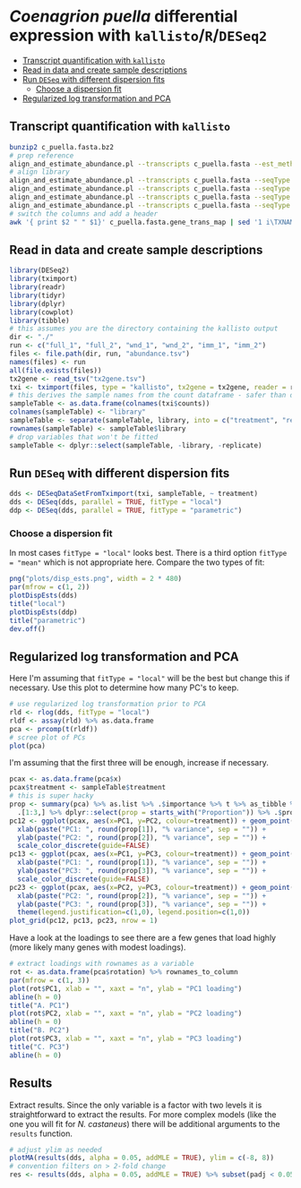 # *Coenagrion puella* differential expression with `kallisto`/`R`/`DESeq2`

- [Transcript quantification with `kallisto`](#transcript-quantification-with-kallisto)
- [Read in data and create sample descriptions](#read-in-data-and-create-sample-descriptions)
- [Run `DESeq` with different dispersion fits](#run-deseq-with-different-dispersion-fits)
  - [Choose a dispersion fit](#choose-a-dispersion-fit)
- [Regularized log transformation and PCA](#regularized-log-transformation-and-pca)

## Transcript quantification with `kallisto`

```sh
bunzip2 c_puella.fasta.bz2
# prep reference
align_and_estimate_abundance.pl --transcripts c_puella.fasta --est_method kallisto --trinity_mode --prep_reference --output_dir ./
# align library
align_and_estimate_abundance.pl --transcripts c_puella.fasta --seqType fq --left cm_c_1_S1_R1_001.fastq.gz --right cm_c_1_S1_R2_001.fastq.gz --est_method kallisto --trinity_mode --output_dir cm_c_1
align_and_estimate_abundance.pl --transcripts c_puella.fasta --seqType fq --left cm_c_2_S9_R1_001.fastq.gz --right cm_c_2_S9_R2_001.fastq.gz --est_method kallisto --trinity_mode --output_dir cm_c_2
align_and_estimate_abundance.pl --transcripts c_puella.fasta --seqType fq --left cm_t_1_S2_R1_001.fastq.gz --right cm_t_1_S2_R2_001.fastq.gz --est_method kallisto --trinity_mode --output_dir cm_t_1
align_and_estimate_abundance.pl --transcripts c_puella.fasta --seqType fq --left cm_t_2_S10_R1_001.fastq.gz --right cm_t_2_S10_R2_001.fastq.gz --est_method kallisto --trinity_mode --output_dir cm_t_2
# switch the columns and add a header
awk '{ print $2 " " $1}' c_puella.fasta.gene_trans_map | sed '1 i\TXNAME\tGENEID' | sed 's/ /\t/g' > tx2gene.tsv
```

## Read in data and create sample descriptions

```r
library(DESeq2)
library(tximport)
library(readr)
library(tidyr)
library(dplyr)
library(cowplot)
library(tibble)
# this assumes you are the directory containing the kallisto output
dir <- "./"
run <- c("full_1", "full_2", "wnd_1", "wnd_2", "imm_1", "imm_2")
files <- file.path(dir, run, "abundance.tsv")
names(files) <- run
all(file.exists(files))
tx2gene <- read_tsv("tx2gene.tsv")
txi <- tximport(files, type = "kallisto", tx2gene = tx2gene, reader = read_tsv)
# this derives the sample names from the count dataframe - safer than doing it manually
sampleTable <- as.data.frame(colnames(txi$counts))
colnames(sampleTable) <- "library"
sampleTable <- separate(sampleTable, library, into = c("treatment", "replicate"), sep = "_", remove = FALSE, extra = "drop")
rownames(sampleTable) <- sampleTable$library
# drop variables that won't be fitted
sampleTable <- dplyr::select(sampleTable, -library, -replicate)
```

## Run `DESeq` with different dispersion fits 

```r
dds <- DESeqDataSetFromTximport(txi, sampleTable, ~ treatment)
dds <- DESeq(dds, parallel = TRUE, fitType = "local")
ddp <- DESeq(dds, parallel = TRUE, fitType = "parametric")
```

### Choose a dispersion fit

In most cases `fitType = "local"` looks best. There is a third option `fitType = "mean"` which is not appropriate here. Compare the two types of fit:

```r
png("plots/disp_ests.png", width = 2 * 480)
par(mfrow = c(1, 2))
plotDispEsts(dds)
title("local")
plotDispEsts(ddp)
title("parametric")
dev.off()
```

## Regularized log transformation and PCA

Here I'm assuming that `fitType = "local"` will be the best but change this if necessary. Use this plot to determine how many PC's to keep.

```r
# use regularized log transformation prior to PCA
rld <- rlog(dds, fitType = "local")
rldf <- assay(rld) %>% as.data.frame
pca <- prcomp(t(rldf))
# scree plot of PCs
plot(pca)
```

I'm assuming that the first three will be enough, increase if necessary.

```r
pcax <- as.data.frame(pca$x)
pcax$treatment <- sampleTable$treatment
# this is super hacky
prop <- summary(pca) %>% as.list %>% .$importance %>% t %>% as_tibble %>%
  .[1:3,] %>% dplyr::select(prop = starts_with("Proportion")) %>% .$prop *100
pc12 <- ggplot(pcax, aes(x=PC1, y=PC2, colour=treatment)) + geom_point(size=5) +
  xlab(paste("PC1: ", round(prop[1]), "% variance", sep = "")) +
  ylab(paste("PC2: ", round(prop[2]), "% variance", sep = "")) +
  scale_color_discrete(guide=FALSE)
pc13 <- ggplot(pcax, aes(x=PC1, y=PC3, colour=treatment)) + geom_point(size=5) +
  xlab(paste("PC1: ", round(prop[1]), "% variance", sep = "")) +
  ylab(paste("PC3: ", round(prop[3]), "% variance", sep = "")) +
  scale_color_discrete(guide=FALSE)
pc23 <- ggplot(pcax, aes(x=PC2, y=PC3, colour=treatment)) + geom_point(size=5) +
  xlab(paste("PC2: ", round(prop[2]), "% variance", sep = "")) +
  ylab(paste("PC3: ", round(prop[3]), "% variance", sep = "")) +
  theme(legend.justification=c(1,0), legend.position=c(1,0))
plot_grid(pc12, pc13, pc23, nrow = 1)
```

Have a look at the loadings to see there are a few genes that load highly (more likely many genes with modest loadings).

```r
# extract loadings with rownames as a variable
rot <- as.data.frame(pca$rotation) %>% rownames_to_column
par(mfrow = c(1, 3))
plot(rot$PC1, xlab = "", xaxt = "n", ylab = "PC1 loading")
abline(h = 0)
title("A. PC1")
plot(rot$PC2, xlab = "", xaxt = "n", ylab = "PC2 loading")
abline(h = 0)
title("B. PC2")
plot(rot$PC3, xlab = "", xaxt = "n", ylab = "PC3 loading")
title("C. PC3")
abline(h = 0)
```

## Results

Extract results. Since the only variable is a factor with two levels it is straightforward to extract the results. For more complex models (like the one you will fit for *N. castaneus*) there will be additional arguments to the `results` function.

```r
# adjust ylim as needed
plotMA(results(dds, alpha = 0.05, addMLE = TRUE), ylim = c(-8, 8))
# convention filters on > 2-fold change
res <- results(dds, alpha = 0.05, addMLE = TRUE) %>% subset(padj < 0.05 & abs(log2FoldChange) > 1)
```
